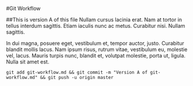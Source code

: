 #Git Workflow

##This is version A of this file
Nullam cursus lacinia erat. Nam at tortor in tellus interdum sagittis. Etiam iaculis nunc ac metus. Curabitur nisi. Nullam sagittis.

In dui magna, posuere eget, vestibulum et, tempor auctor, justo. Curabitur blandit mollis lacus. Nam ipsum risus, rutrum vitae, vestibulum eu, molestie vel, lacus. Mauris turpis nunc, blandit et, volutpat molestie, porta ut, ligula. Nulla sit amet est.

```git add git-workflow.md && git commit -m "Version A of git-workflow.md" && git push -u origin master```

